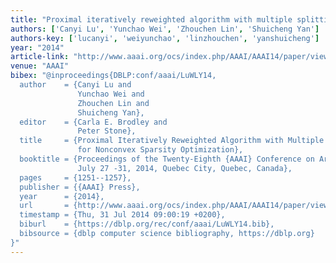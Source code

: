 ```yaml
---
title: "Proximal iteratively reweighted algorithm with multiple splitting for nonconvex sparsity optimization"
authors: ['Canyi Lu', 'Yunchao Wei', 'Zhouchen Lin', 'Shuicheng Yan']
authors-key: ['lucanyi', 'weiyunchao', 'linzhouchen', 'yanshuicheng']
year: "2014"
article-link: "http://www.aaai.org/ocs/index.php/AAAI/AAAI14/paper/view/8145"
venue: "AAAI"
bibex: "@inproceedings{DBLP:conf/aaai/LuWLY14,
  author    = {Canyi Lu and
               Yunchao Wei and
               Zhouchen Lin and
               Shuicheng Yan},
  editor    = {Carla E. Brodley and
               Peter Stone},
  title     = {Proximal Iteratively Reweighted Algorithm with Multiple Splitting
               for Nonconvex Sparsity Optimization},
  booktitle = {Proceedings of the Twenty-Eighth {AAAI} Conference on Artificial Intelligence,
               July 27 -31, 2014, Quebec City, Quebec, Canada},
  pages     = {1251--1257},
  publisher = {{AAAI} Press},
  year      = {2014},
  url       = {http://www.aaai.org/ocs/index.php/AAAI/AAAI14/paper/view/8145},
  timestamp = {Thu, 31 Jul 2014 09:00:19 +0200},
  biburl    = {https://dblp.org/rec/conf/aaai/LuWLY14.bib},
  bibsource = {dblp computer science bibliography, https://dblp.org}
}"
---
```


